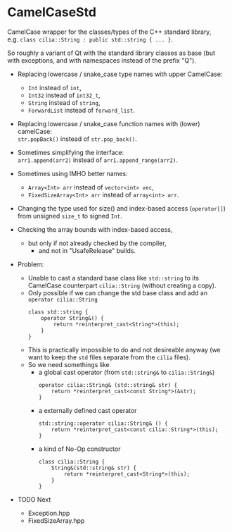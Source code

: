 # CamelCaseStd
CamelCase wrapper for the classes/types of the C++ standard library,  
e.g. `class cilia::String : public std::string { ... }`.

So roughly a variant of Qt with the standard library classes as base (but with exceptions, and with namespaces instead of the prefix "Q").

- Replacing lowercase / snake_case type names with upper CamelCase:
    - `Int` instead of `int`,
    - `Int32` instead of `int32_t`,
    - `String` instead of `string`,
    - `ForwardList` instead of `forward_list`.

- Replacing lowercase / snake_case function names with (lower) camelCase:  
  `str.popBack()` instead of `str.pop_back()`.

- Sometimes simplifying the interface:  
  `arr1.append(arr2)` instead of `arr1.append_range(arr2)`.

- Sometimes using IMHO better names:  
    - `Array<Int> arr` instead of `vector<int> vec`,
    - `FixedSizeArray<Int> arr` instead of `array<int> arr`.

- Changing the type used for size() and index-based access (`operator[]`) from unsigned `size_t` to signed `Int`.

- Checking the array bounds with index-based access,
    - but only if not already checked by the compiler,
        - and not in "UsafeRelease" builds.
 
- Problem:
    - Unable to cast a standard base class like `std::string` to its CamelCase counterpart `cilia::String` (without creating a copy).
     - Only possible if we can change the std base class and add an `operator cilia::String`
        ```
        class std::string {
            operator String&() {
                return *reinterpret_cast<String*>(this);
            }
        }
        ```
    - This is practically impossible to do and not desireable anyway (we want to keep the `std` files separate from the `cilia` files).
     - So we need somethings like
          - a global cast operator (from `std::string&` to `cilia::String&`)
            ```
            operator cilia::String& (std::string& str) {
                return *reinterpret_cast<const String*>(&str);
            }
            ```
        - a externally defined cast operator
            ```
            std::string::operator cilia::String& () {
                return *reinterpret_cast<const cilia::String*>(this);
            }
            ```
        - a kind of No-Op constructor
            ```
            class cilia::String {
                String&(std::string& str) {
                    return *reinterpret_cast<String*>(this);
                }
            }
            ```
    

- TODO Next
    - Exception.hpp
     - FixedSizeArray.hpp
